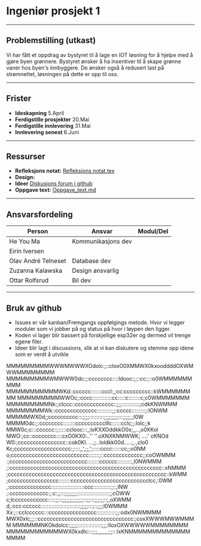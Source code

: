# Ingeniør prosjekt 1

----------------

## Problemstilling (utkast)

Vi har fått et oppdrag av bystyret til å lage en IOT løsning for å hjelpe med å gjøre byen grønnere. Bystyret ønsker å ha insentiver til å skape grønne vaner hos byen's innbyggere.
De ønsker også å redusert last på strømnettet, løsningen på dette er opp til oss. 

-------------------

## Frister
- **Ideskapning** 5.April
- **Ferdigstille prosjekter** 20.Mai
- **Ferdigstille innlevering** 31.Mai
- **Innlevering senest** 6.Juni

-----------------

## Ressurser

- **Refleksjons notat:** [Refleksjons notat.tex](https://www.overleaf.com/3524624722xnnfcykfcyht#74726a)
- **Design:**
- **Ideer** [Diskusjons forum i github](https://github.com/ElektroMannen/Ingenior-prosjekt-1/discussions)
- **Oppgave text:** [ Oppgave_text.md](https://github.com/ElektroMannen/Ingenior-prosjekt-1/blob/main/Prosjekt%20informasjon/Oppgave_text.md)

------------------

## Ansvarsfordeling
|**Person**|**Ansvar**|**Modul/Del**|
|------------|--------|---------:|
|He You Ma|Kommunikasjons dev|          |
|Eirin Iversen|       |          | 
|Olav André Telneset|Database dev|          |
|Zuzanna Kalawska|Design ansvarlig|          |
|Ottar Rolfsrud|Bil dev|          |

-----------------------------------

## Bruk av github
- Issues er vår kanban/Fremgangs oppfølgings metode. Hvor vi legger moduler som vi jobber på og status på hvor i løypen den ligger.
- Koden vi lager blir bassert på forskjellige esp32er og dermed vil trenge egene filer.
- Ideer blir lagt i discussions, slik at vi kan diskutere og stemme opp idene som er verdt å utvikle

MMMMMMMMMWWWMWWWXOdolc:;::cloxO0XMMWX0kxooddddOXWMWWMMMMMMMM
MMMMMMMMMWMWWW0dc:;:cccccccc::::ldooc:;;::cc:;::o0WMMMMMMMMM
MMMMMMMMMMMWKd::cccccc:::::::cccl:,;cc:ccccccccc::kWMMMMMMMM
MMMMMMMMMWWOc;:cccc:::::::::::::cc:::::c::::::::c;c0WMMMMMMM
MMMMMMMMMNk:;clccc::ccccccccccccc::;;;::::::::::::;cdkKNWMMM
MMMMMMMMWk::cccccccccccccc::::::::::;;:ccccc:::::::::;:lONWM
MMMMMWX0d;;cccccccccc:::;;;;::::::::::;;;;;;;;;:::;;;;;,;l0W
MMMM0dc:;:cccccccc::::::::cccccccccclllc::::::cclc;;:lolc;;k
MMW0c;c:::cccccc::;:::::cclooc:::,;lxKXXOddkkO0x;,,..,o0XKol
MWO:;cc::cccccccc::::cxO0KX0:..'' ''.oXNXKNMWWK; ...:' cKNOd
W0:;cccccccccccccccc::cok0Kl.  ...;;..loldkk00d.....;,.,clo0
Kc;ccccccccccccccccccc:;::::,,',;;,';:::::cccc::::::cc;;o0NM
o;cccccccccccccccccccccccccc:::::::;::ccccccccccccc;;coOWMMM
:;cccccccccccccccccccccccccc::::::::cccccc::::::::::,l0NWMMM
;:ccccccccccccccccccccccccccccccccccccccccccccccccccc::xNMMM
;ccccccccccccccccccccccccccccccccccccccccccccccccccccc::kWMM
;ccccccccccccccccc::::::::cccccccccccccccccccccccccclcc,:0WM
,:cccccccccccccc::::::::::::::::::::::ccc::::::::::::;::,lNW
;:ccccccccccccc:;:c:;;:::;;;;;;;;:::::::::::::::::::::;;cOWW
c;lcccccccccccc:::::;;::;;;;;;;;;;;;;;::;;:::;;;:;;::;,oXWMM
d,:ccc:cccccc::::::::::::::::::::::::::;;;;;:::;::;;;;l0WMMM
Xx:;::cclcccccc:::cccccccccccccccc:::::::::::::;;:odx0NWMMMM
MWX0xlc;;;::cccccccccccccccccccccccccccccccc:;coxXWWWMWWMMMM
MMMMMMNKOkdolcc:;;;;;::::::::::::::::;;;:lloxOXWWWWWMMMMMMMM
MMMMMMMMMMMMWX0kxdlc:::;;;,,,,,,,;;;:::lxKNMMMMMMMMMMMMMMMMM
